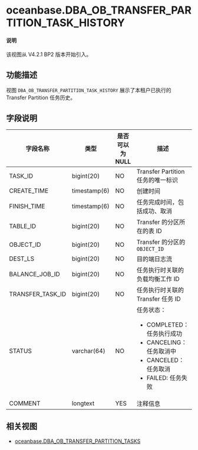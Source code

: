 # oceanbase.DBA_OB_TRANSFER_PARTITION_TASK_HISTORY

<main id="notice" type='explain'>
  <h4>说明</h4>
  <p>该视图从 V4.2.1 BP2 版本开始引入。</p>
</main>

## 功能描述

视图 `DBA_OB_TRANSFER_PARTITION_TASK_HISTORY` 展示了本租户已执行的 Transfer Partition 任务历史。

## 字段说明

| **字段名称** | **类型** | **是否可以为 NULL** | **描述** |
| --- | --- | --- | --- |
| TASK_ID          | bigint(20)   | NO   |  Transfer Partition 任务的唯一标识   |
| CREATE_TIME      | timestamp(6) | NO   |  创建时间   |
| FINISH_TIME      | timestamp(6) | NO   |  任务完成时间，包括成功、取消   |
| TABLE_ID         | bigint(20)   | NO   |  Transfer 的分区所在的表 ID   |
| OBJECT_ID        | bigint(20)   | NO   |  Transfer 的分区的 `OBJECT_ID`   |
| DEST_LS          | bigint(20)   | NO   |  目的端日志流   |
| BALANCE_JOB_ID   | bigint(20)   | NO   |  任务执行时关联的负载均衡工作 ID   |
| TRANSFER_TASK_ID | bigint(20)   | NO   |  任务执行时关联的 Transfer 任务 ID   |
| STATUS           | varchar(64)  | NO   |  任务状态：<ul><li>COMPLETED：任务执行成功</li><li>CANCELING：任务取消中</li><li>CANCELED：任务取消</li><li>FAILED: 任务失败</li></ul>   |
| COMMENT          | longtext     | YES  |  注释信息   |

## 相关视图

* [oceanbase.DBA_OB_TRANSFER_PARTITION_TASKS](25900.dba_ob_transfer_partition_tasks-of-mysql-mode.md)
